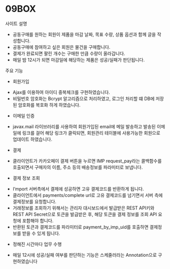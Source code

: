 # 09BOX

사이트 설명
-	공동구매를 원하는 회원이 제품을 마감 날짜, 목표 수량, 상품 옵션과 함께 글을 작성합니다.
-	공동구매에 참여하고 싶은 회원은 물건을 구매합니다.
-	결제가 완료되면 팔린 개수는 구매한 만큼 수량이 올라갑니다.
-	매일 밤 12시가 되면 마감일에 해당하는 제품은 성공/실패가 판단됩니다.


주요 기능
*	회원가입
-	Ajax를 이용하여 아이디 중복체크를 구현하였습니다. 
-	비밀번호 암호화는 Bcrypt 알고리즘으로 처리하였고, 로그인 처리할 떄 DB에 저장된 암호화를 복호화 하게 하였습니다.
*	이메일 인증
-	javax.mail 라이브러리를 사용하여 회원가입된 email에 메일 발송하고 발송된 이메일에 링크를 걸어 해당 링크가 클릭되면, 회원관리 테이블에 사용가능한 회원으로 업데이트 하였습니다.

*	결제
-	클라이언트가 카카오페이 결제 버튼을 누르면 IMP request_pay라는 콜백함수를 호출되면서 구매자의 이름, 주소 등의 배송정보를 파라미터로 보냅니다. 
*	결제 정보 조회
-	I’mport 서버측에서 결제에 성공하면 고유 결제코드를 반환하게 됩니다.
-	클라이언트에서 payments/complete url로 고유 결제코드를 넘기면서 서버 측에 결제정보를 요청합니다. 
-	거래정보를 조회하기 위해서는 관리자 대시보드에서 발급받은 REST API키와 REST API Secret으로 토큰을 발급받은 후, 해당 토큰을 결제 정보를 조회 API 요청에 포함해야 합니다.
-	반환된 토큰과 결제코드를 파라미터로 payment_by_imp_uid를 호출하면 결제정보를 받을 수 있게 됩니다. 
*	정해진 시간마다 업무 수행
-	매일 12시에 성공/실패 여부를 판단하는 기능은 스케줄러라는 Annotation으로 구현하였습니다


